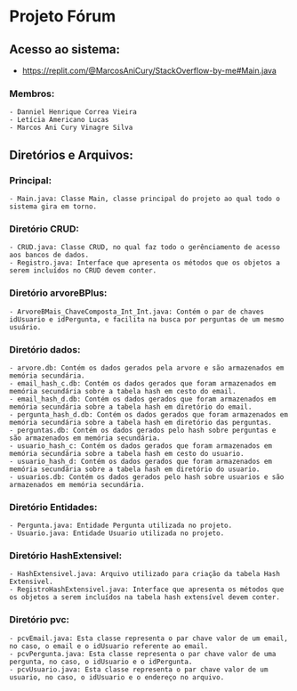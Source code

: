 # Projeto Fórum
## Acesso ao sistema:
  - https://replit.com/@MarcosAniCury/StackOverflow-by-me#Main.java
### Membros:
    - Danniel Henrique Correa Vieira
    - Letícia Americano Lucas
    - Marcos Ani Cury Vinagre Silva
## Diretórios e Arquivos:
### Principal:
    - Main.java: Classe Main, classe principal do projeto ao qual todo o sistema gira em torno.
### Diretório CRUD:
    - CRUD.java: Classe CRUD, no qual faz todo o gerênciamento de acesso aos bancos de dados.
    - Registro.java: Interface que apresenta os métodos que os objetos a serem incluídos no CRUD devem conter.
### Diretório arvoreBPlus:
    - ArvoreBMais_ChaveComposta_Int_Int.java: Contém o par de chaves idUsuario e idPergunta, e facilita na busca por perguntas de um mesmo usuário.
### Diretório dados: 
    - arvore.db: Contém os dados gerados pela arvore e são armazenados em memória secundária.
    - email_hash_c.db: Contém os dados gerados que foram armazenados em memória secundária sobre a tabela hash em cesto do email.
    - email_hash_d.db: Contém os dados gerados que foram armazenados em memória secundária sobre a tabela hash em diretório do email.
    - pergunta_hash_d.db: Contém os dados gerados que foram armazenados em memória secundária sobre a tabela hash em diretório das perguntas.
    - perguntas.db: Contém os dados gerados pelo hash sobre perguntas e são armazenados em memória secundária.
    - usuario_hash_c: Contém os dados gerados que foram armazenados em memória secundária sobre a tabela hash em cesto do usuario.
    - usuario_hash_d: Contém os dados gerados que foram armazenados em memória secundária sobre a tabela hash em diretório do usuario.
    - usuarios.db: Contém os dados gerados pelo hash sobre usuarios e são armazenados em memória secundária.
### Diretório Entidades: 
    - Pergunta.java: Entidade Pergunta utilizada no projeto.
    - Usuario.java: Entidade Usuario utilizada no projeto.
### Diretório HashExtensivel:
    - HashExtensivel.java: Arquivo utilizado para criação da tabela Hash Extensivel.
    - RegistroHashExtensivel.java: Interface que apresenta os métodos que os objetos a serem incluídos na tabela hash extensível devem conter.
### Diretório pvc:
    - pcvEmail.java: Esta classe representa o par chave valor de um email, no caso, o email e o idUsuario referente ao email.
    - pcvPergunta.java: Esta classe representa o par chave valor de uma pergunta, no caso, o idUsuario e o idPergunta.
    - pcvUsuario.java: Esta classe representa o par chave valor de um usuario, no caso, o idUsuario e o endereço no arquivo.
 